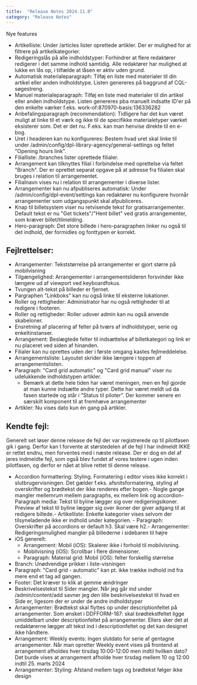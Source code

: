 ```yaml
---
title:  "Release Notes 2024.11.0"
category: "Release Notes"
---
```


Nye features

- Artikelliste: Under /articles lister oprettede artikler. Der er mulighed for at filtrere på artikelkategorier.
- Redigeringslås på alle indholdstyper: Forhindrer at flere redaktører redigerer i det samme indhold samtidig. Alle redaktører har mulighed at lukke en lås op, i tilfælde at låsen er aktiv uden grund.
- Automatisk materialeparagraph: Tilføj en liste med materialer til din artikel eller anden indholdstype. Listen genereres på baggrund af CQL-søgestreng.
- Manuel materialeparagraph: Tilføj en liste med materialer til din artikel eller anden indholdstype. Listen genereres pba manuelt indsatte ID'er på den enkelte værker f.eks. work-of:870970-basis:136336282
- Anbefalingsparagraph (recommendation): Tidligere har det kun været muligt at linke til et værk og ikke til de specifikke materialetyper værket eksisterer som. Det er det nu. F.eks. kan man henvise direkte til en e-bog.
- Uret i headeren kan nu konfigureres: Bestem hvad uret skal linke til under /admin/config/dpl-library-agency/general-settings og feltet "Opening hours link".
- Filialliste: /branches lister oprettede filialer.
- Arrangement kan tilknyttes filial i forbindelse med oprettelse via feltet "Branch". Der er oprettet separat opgave på at adresse fra filialen skal bruges i relation til arrangementet.
- Filialnavn vises nu i relation til arrangementer i diverse lister.
- Arrangementer kan nu afpubliseres automatisk: Under /admin/config/dpl-event/settings kan redaktører nu konfigurere hvornår arrangementer som udgangspunkt skal afpubliceres.
- Knap til billetsystem viser nu retvisende tekst for gratisarrangementer. Default tekst er nu "Get tickets"/"Hent billet" ved gratis arrangementer, som kræver billet/tilmelding.
- Hero-paragraph: Det store billede i hero-paragraphen linker nu også til det indhold, der formidles og fonttypen er korrekt.


## Fejlrettelser:

- Arrangementer: Tekststørrelse på arrangementer er gjort større på mobilvisning
- Tilgængelighed: Arrangementer i arrangementslideren forsvinder ikke længere ud af viewport ved keyboardfokus.
- Tvungen alt-tekst på billeder er fjernet.
- Pargraphen "Linkboks" kan nu også linke til eksterne lokationer.
- Roller og rettigheder: Administrator har nu også rettigheder til at redigere i footeren.
- Roller og rettigheder: Roller udover admin kan nu også anvende skabeloner.
- Ensretning af placering af felter på tværs af indholdstyper, serie og enkeltinstanser.
- Arrangement: Beslægtede felter til indsættelse af billetkategori og link er nu placeret ved siden af hinanden.
- Filialer kan nu oprettes uden der i første omgang kastes fejlmeddelelse.
- Arrangementsliste: Layoutet skrider ikke længere i toppen af arrangementslisten.
- Paragraph: "Card grid automatic" og "Card grid manual" viser nu udelukkende indholdstypen artikler.
  - Bemærk at dette hele tiden har været meningen, men en fejl gjorde at man kunne indsætte andre typer. Dette har været meldt ud da fasen startede og står i ”Status til piloter”. Der kommer senere en særskilt komponent til at fremhæve arrangementer
- Artikler: Nu vises dato kun én gang på artikler.

## Kendte fejl:
Generelt set løser denne release de fejl der var registrerede op til pilotfasen gik i gang. Derfor kan I forvente at størstedelen af de fejl I har indmeldt IKKE er rettet endnu, men forventes med i næste release. Der er dog en del af jeres indmeldte fejl, som også blev fundet af vores testere i ugen inden pilotfasen, og derfor er nået at blive rettet til denne release.
- Accordion formattering: Styling. Formatering i editor vises ikke korrekt i slutbrugervisningen. Det gælder f.eks. afsnitsformatering, styling af overskrifter og brødtekst der ikke renderes efter bogen.- Nogle gange mangler mellemrum mellem paragraphs, ex mellem link og accordion- Paragraph media: Tekst til byline lægger sig over redigeringsikoner. Preview af tekst til byline lægger sig over ikoner der giver adgang til at redigere billede.- Artikelliste: Enkelte kategorier vises selvom der tilsyneladende ikke er indhold under kategorien. - Paragraph: Overskrifter på accordions er default h3. Skal være h2.- Arrangementer: Redigeringsmulighed mangler på billederne i sidebaren til højre
- iOS generelt:
  - Arrangement: Mobil (iOS): Skalerer ikke i forhold til mobilvisning.
  - Mobilvisning (iOS): Scrollbar i flere dimensioner.
  - Paragraph: Material grid: Mobil (iOS): felter forskellig størrelse
- Branch: Unødvendige prikker i liste-visningen
- Paragraph: "Card grid - automatic" kan pt. ikke trække indhold ind fra mere end et tag ad gangen.
- Footer: Det kræver to klik at gemme ændringer
- Beskrivelsestekst til Sider mangler. Når jeg går ind under /admin/content/add savner jeg den lille beskrivelsestekst til hvad en Side er, ligesom der er under de andre indholdstyper
- Arrangementer: Brødtekst skal flyttes op under descriptionfeltet på arrangementer. Som ønsket i DDFFORM-187: skal brødtekstfeltet ligge umiddelbart under descriptionfeltet på arrangementer. Ellers sker det at redaktørerne lægger alt tekst ind i descriptionfeltet og det kan designet ikke håndtere.
- Arrangement: Weekly events: Ingen slutdato for serie af gentagne arrangementer. Når man opretter Weekly event vises på frontend at arrangement afholdes hver tirsdag 10:00-12:00 men indtil hvilken dato? Det burde vises at arrangement afholde hver tirsdag mellem 10 og 12:00 indtil 25. marts 2024 
- Arrangementer: Styling: Afstand mellem tags og brødtekst følger ikke design


